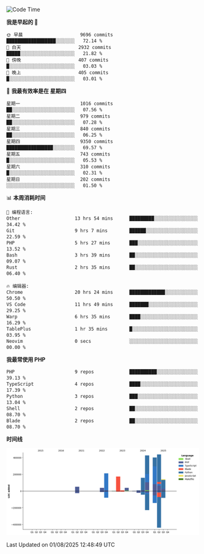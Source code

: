 <!--START_SECTION:waka-->
![Code Time](http://img.shields.io/badge/Code%20Time-3%2C932%20hrs%2048%20mins-blue)

**我是早起的 🐤** 

```text
🌞 早晨                     9696 commits        ██████████████████░░░░░░░   72.14 % 
🌆 白天                     2932 commits        █████░░░░░░░░░░░░░░░░░░░░   21.82 % 
🌃 傍晚                     407 commits         █░░░░░░░░░░░░░░░░░░░░░░░░   03.03 % 
🌙 晚上                     405 commits         █░░░░░░░░░░░░░░░░░░░░░░░░   03.01 % 
```
📅 **我最有效率是在 星期四** 

```text
星期一                      1016 commits        ██░░░░░░░░░░░░░░░░░░░░░░░   07.56 % 
星期二                      979 commits         ██░░░░░░░░░░░░░░░░░░░░░░░   07.28 % 
星期三                      840 commits         ██░░░░░░░░░░░░░░░░░░░░░░░   06.25 % 
星期四                      9350 commits        █████████████████░░░░░░░░   69.57 % 
星期五                      743 commits         █░░░░░░░░░░░░░░░░░░░░░░░░   05.53 % 
星期六                      310 commits         █░░░░░░░░░░░░░░░░░░░░░░░░   02.31 % 
星期日                      202 commits         ░░░░░░░░░░░░░░░░░░░░░░░░░   01.50 % 
```


📊 **本周消耗时间** 

```text
💬 编程语言: 
Other                    13 hrs 54 mins      █████████░░░░░░░░░░░░░░░░   34.42 % 
Git                      9 hrs 7 mins        ██████░░░░░░░░░░░░░░░░░░░   22.59 % 
PHP                      5 hrs 27 mins       ███░░░░░░░░░░░░░░░░░░░░░░   13.52 % 
Bash                     3 hrs 39 mins       ██░░░░░░░░░░░░░░░░░░░░░░░   09.07 % 
Rust                     2 hrs 35 mins       ██░░░░░░░░░░░░░░░░░░░░░░░   06.40 % 

🔥 编辑器: 
Chrome                   20 hrs 24 mins      █████████████░░░░░░░░░░░░   50.50 % 
VS Code                  11 hrs 49 mins      ███████░░░░░░░░░░░░░░░░░░   29.25 % 
Warp                     6 hrs 35 mins       ████░░░░░░░░░░░░░░░░░░░░░   16.29 % 
TablePlus                1 hr 35 mins        █░░░░░░░░░░░░░░░░░░░░░░░░   03.95 % 
Neovim                   0 secs              ░░░░░░░░░░░░░░░░░░░░░░░░░   00.00 % 
```

**我最常使用 PHP** 

```text
PHP                      9 repos             ██████████░░░░░░░░░░░░░░░   39.13 % 
TypeScript               4 repos             ████░░░░░░░░░░░░░░░░░░░░░   17.39 % 
Python                   3 repos             ███░░░░░░░░░░░░░░░░░░░░░░   13.04 % 
Shell                    2 repos             ██░░░░░░░░░░░░░░░░░░░░░░░   08.70 % 
Blade                    2 repos             ██░░░░░░░░░░░░░░░░░░░░░░░   08.70 % 
```



**时间线**

![Lines of Code chart](https://raw.githubusercontent.com/abrahamgreyson/abrahamgreyson/main/assets/bar_graph.png)


 Last Updated on 01/08/2025 12:48:49 UTC
<!--END_SECTION:waka-->
